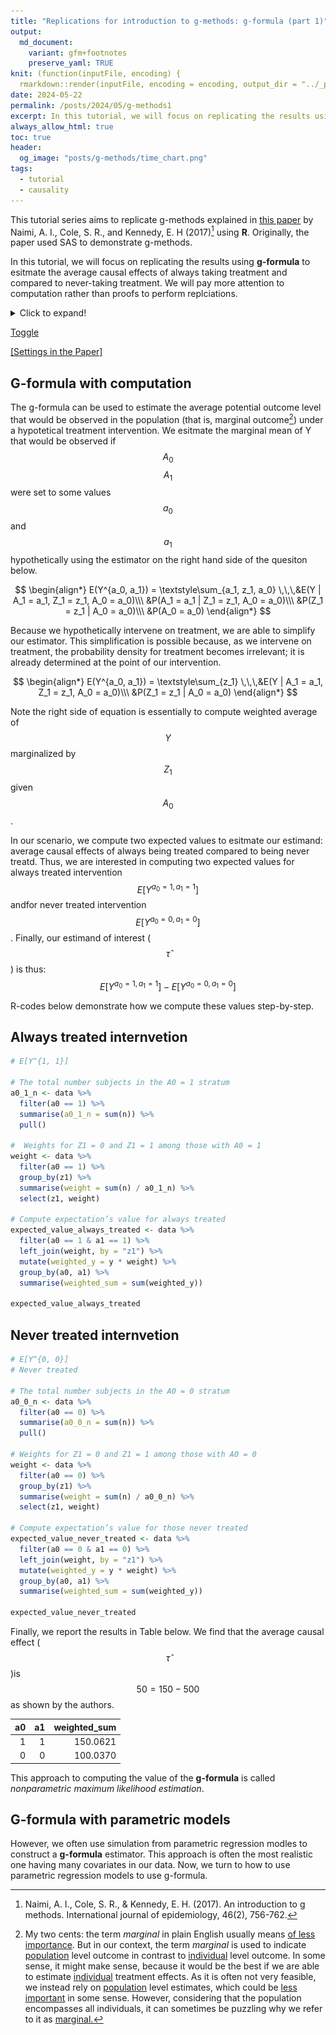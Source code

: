 ```yaml
---
title: "Replications for introduction to g-methods: g-formula (part 1)"
output:
  md_document:
    variant: gfm+footnotes
    preserve_yaml: TRUE
knit: (function(inputFile, encoding) {
  rmarkdown::render(inputFile, encoding = encoding, output_dir = "../_posts") })
date: 2024-05-22
permalink: /posts/2024/05/g-methods1
excerpt: In this tutorial, we will focus on replicating the results using **g-formula** to estimate the average causal effects of always taking treatment and compared to never-taking treatment. 
always_allow_html: true
toc: true
header:
  og_image: "posts/g-methods/time_chart.png"
tags:
  - tutorial
  - causality
---
```

This tutorial series aims to replicate g-methods explained in [this paper](https://www.ncbi.nlm.nih.gov/pmc/articles/PMC6074945/) by Naimi, A. I., Cole, S. R., and Kennedy, E. H (2017)[^1] using **R**. Originally, the paper used SAS to demonstrate g-methods. 

In this tutorial, we will focus on replicating the results using **g-formula** to esitmate the average causal effects of always taking treatment and compared to never-taking treatment. We will pay more attention to computation rather than proofs to perform replciations.  

<style>
  .toggle-content {
    display: none; /* Hides the content by default */
    padding-top: 20px; /* Top padding when content is shown */
  }
</style>

<script src="https://polyfill.io/v3/polyfill.min.js?features=es6"></script>

<script>
  MathJax = {
    tex: {inlineMath: [['$', '$'], ['\\(', '\\)']]},
    chtml: {
      displayAlign: 'left'
    },
    startup: {
      pageReady: function () {
        //
        //  Do the usual startup (which does a typeset).
        //  When that is all done, un-hide the page.
        //
        return MathJax.startup.defaultPageReady().then(function () {
          document.getElementById("hidden").disabled = true;
        });
      }
    }
  };
  </script>
<script id="MathJax-script" src="https://cdn.jsdelivr.net/npm/mathjax@3/es5/tex-mml-chtml.js"></script>


<details>
<summary>Click to expand!</summary>

<div style="padding-top: 20px;">
Here you can include any markdown content which will be hidden until the summary part is clicked $A = 12$.

For example, explanation of the method, code snippets, or additional resources.
</div>

</details>





<script type="text/javascript">
  function toggle_visibility(event, id) {
    event.preventDefault();
    var element = document.getElementById(id);
    if (element.style.display === 'none' || element.style.display === '') {
      element.style.display = 'block'; 
    } else {
      element.style.display = 'none'; 
    }
  }
</script>


<a href="#" onclick="toggle_visibility(event, 'myElement')">Toggle</a>
<div id="myElement" style="display:none;">
    <p> The empirical setting is to treat HIV with a therapy regimen  $e^{i\pi} + 1 = 0$</p>
</div>

<a href="#" onclick="toggle_visibility(event, 'setting');">[Settings in the Paper]</a>
<div id = "setting" class="toggle-content"> 
  
<p>The empirical setting is to treat HIV with a therapy regimen ($A$) in two time periods ($t = 0, t = 1$). Additionally, we measure the time-varying confounder, HIV viral load ($$Z$$) at times $$t = 0$$ and $$t = 1$$. Note that this time-varying confounder is measured prior to the treatment administered at each time period. Also, we assume $$Z$$ at time 0 is 1 (high, bad health condition) for all subjects. Our outcome is the CD4 count (cells/mm$$^3$$) observed at $$t = 2$$.</p>

<p>Thus, we have:</p>

<img src="/images/posts/g-methods/time_chart.png" style="display: block; margin: auto; width: 80%;">

<p>Under the identifying assumptions described in <a href="https://www.ncbi.nlm.nih.gov/pmc/articles/PMC6074945/">the paper</a>, we will estimate the average causal effect of always taking treatment ($$a_0 = 1, a_1 = 1$$), compared to never taking treatment ($$a_0 = 0, a_1 = 0$$) in both time periods. For notation, we are using subscripts to indicate time periods.</p>

</div>

  
## G-formula with computation 

The g-formula can be used to estimate the average potential outcome level that would be observed in the population (that is, marginal outcome[^2]) under a hypotetical treatment intervention. We esitmate the marginal mean of Y that would be observed if $$A_0$$ $$A_1$$ were set to some values $$a_0$$ and $$a_1$$ hypothetically using the estimator on the right hand side of the quesiton below.  

$$ \begin{align*} 
E(Y^{a_0, a_1}) =  \textstyle\sum_{a_1, z_1, a_0} \,\,\,&E(Y | A_1 = a_1, Z_1 = z_1, A_0 = a_0)\\\
&P(A_1 = a_1 | Z_1 = z_1, A_0 = a_0)\\\
&P(Z_1 = z_1 | A_0 = a_0)\\\
&P(A_0 = a_0)
\end{align*} 
$$ 

Because we hypothetically intervene on treatment, we are able to simplify our estimator. This simplification is possible because, as we intervene on treatment, the probability density for treatment becomes irrelevant; it is already determined at the point of our intervention.

$$
\begin{align*}
E(Y^{a_0, a_1}) =  \textstyle\sum_{z_1} \,\,\,&E(Y | A_1 = a_1, Z_1 = z_1, A_0 = a_0)\\\ 
&P(Z_1 = z_1 | A_0 = a_0) 
\end{align*}
$$

Note the right side of equation is essentially to compute weighted average of $$Y$$ marginalized by $$Z_1$$ given $$A_0$$.  

In our scenario, we compute two expected values to esitmate our estimand: average causal effects of always being treated compared to being never treatd. Thus, we are interested in computing two expected values for always treated intervention $$E[Y^{a_0 = 1, a_1 = 1}]$$ andfor never treated intervention  $$E[Y^{a_0 = 0, a_1 = 0}]$$. Finally, our estimand of interest ($$\hat{\tau}$$) is thus: $$ E[Y^{a_0 = 1, a_1 = 1}] - E[Y^{a_0 = 0, a_1 = 0}]$$

R-codes below demonstrate how we compute these values step-by-step. 

## Always treated internvetion 

```r
# E[Y^{1, 1}]

# The total number subjects in the A0 = 1 stratum 
a0_1_n <- data %>% 
  filter(a0 == 1) %>% 
  summarise(a0_1_n = sum(n)) %>% 
  pull()

#  Weights for Z1 = 0 and Z1 = 1 among those with A0 = 1 
weight <- data %>% 
  filter(a0 == 1) %>% 
  group_by(z1) %>% 
  summarise(weight = sum(n) / a0_1_n) %>% 
  select(z1, weight)

# Compute expectation’s value for always treated
expected_value_always_treated <- data %>% 
  filter(a0 == 1 & a1 == 1) %>% 
  left_join(weight, by = "z1") %>% 
  mutate(weighted_y = y * weight) %>% 
  group_by(a0, a1) %>% 
  summarise(weighted_sum = sum(weighted_y)) 

expected_value_always_treated
```

## Never treated internvetion 
```r
# E[Y^{0, 0}]
# Never treated 

# The total number subjects in the A0 = 0 stratum 
a0_0_n <- data %>% 
  filter(a0 == 0) %>% 
  summarise(a0_0_n = sum(n)) %>% 
  pull()

# Weights for Z1 = 0 and Z1 = 1 among those with A0 = 0 
weight <- data %>% 
  filter(a0 == 0) %>% 
  group_by(z1) %>% 
  summarise(weight = sum(n) / a0_0_n) %>% 
  select(z1, weight)

# Compute expectation’s value for those never treated 
expected_value_never_treated <- data %>% 
  filter(a0 == 0 & a1 == 0) %>% 
  left_join(weight, by = "z1") %>% 
  mutate(weighted_y = y * weight) %>% 
  group_by(a0, a1) %>% 
  summarise(weighted_sum = sum(weighted_y)) 

expected_value_never_treated
```

Finally, we report the results in Table below. We find that the average causal effect ($$\hat{\tau}$$)is $$50 = 150-500$$ as shown by the authors. 

| a0| a1| weighted_sum|
|--:|--:|------------:|
|  1|  1|     150.0621|
|  0|  0|     100.0370|


This approach to computing the value of the **g-formula** is called *nonparametric maximum likelihood estimation*. 

  
## G-formula with parametric models  

However, we often use simulation from parametric regression modles to construct a **g-formula** estimator. This approach is often the most realistic one having many covariates in our data. Now, we turn to how to use parametric regression models to use g-formula. 




[^1]: Naimi, A. I., Cole, S. R., & Kennedy, E. H. (2017). An introduction to g methods. International journal of epidemiology, 46(2), 756-762.
[^2]: My two cents: the term <em>marginal</em> in plain English usually means <ins>of less importance</ins>. But in our context, the term <em>marginal</em> is used to indicate <ins>population</ins> level outcome in contrast to <ins>individual</ins> level outcome. In some sense, it might make sense, because it would be the best if we are able to estimate <ins>individual</ins> treatment effects. As it is often not very feasible, we instead rely on <ins>population</ins> level estimates, which could be <ins>less important</ins> in some sense. However, considering that the population encompasses all individuals, it can sometimes be puzzling why we refer to it as <ins>marginal.<ins>


